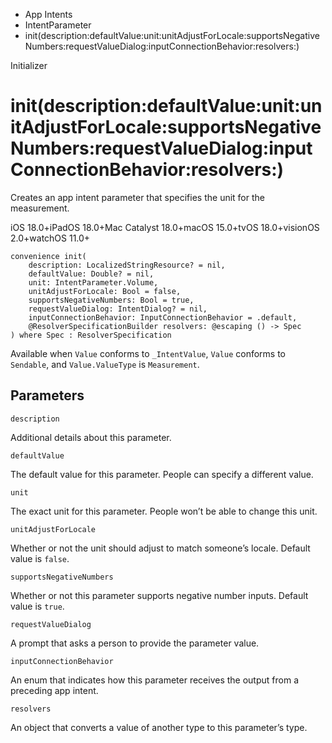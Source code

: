 

- App Intents
- IntentParameter
-  init(description:defaultValue:unit:unitAdjustForLocale:supportsNegativeNumbers:requestValueDialog:inputConnectionBehavior:resolvers:) 

Initializer

# init(description:defaultValue:unit:unitAdjustForLocale:supportsNegativeNumbers:requestValueDialog:inputConnectionBehavior:resolvers:)

Creates an app intent parameter that specifies the unit for the measurement.

iOS 18.0+iPadOS 18.0+Mac Catalyst 18.0+macOS 15.0+tvOS 18.0+visionOS 2.0+watchOS 11.0+

``` source
convenience init(
    description: LocalizedStringResource? = nil,
    defaultValue: Double? = nil,
    unit: IntentParameter.Volume,
    unitAdjustForLocale: Bool = false,
    supportsNegativeNumbers: Bool = true,
    requestValueDialog: IntentDialog? = nil,
    inputConnectionBehavior: InputConnectionBehavior = .default,
    @ResolverSpecificationBuilder resolvers: @escaping () -> Spec
) where Spec : ResolverSpecification
```

Available when `Value` conforms to `_IntentValue`, `Value` conforms to `Sendable`, and `Value.ValueType` is `Measurement`.

## Parameters 

`description`  

Additional details about this parameter.

`defaultValue`  

The default value for this parameter. People can specify a different value.

`unit`  

The exact unit for this parameter. People won’t be able to change this unit.

`unitAdjustForLocale`  

Whether or not the unit should adjust to match someone’s locale. Default value is `false`.

`supportsNegativeNumbers`  

Whether or not this parameter supports negative number inputs. Default value is `true`.

`requestValueDialog`  

A prompt that asks a person to provide the parameter value.

`inputConnectionBehavior`  

An enum that indicates how this parameter receives the output from a preceding app intent.

`resolvers`  

An object that converts a value of another type to this parameter’s type.

